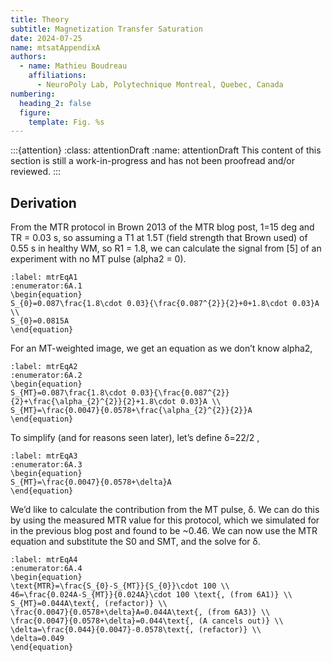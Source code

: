 ```yaml
---
title: Theory
subtitle: Magnetization Transfer Saturation
date: 2024-07-25
name: mtsatAppendixA
authors:
  - name: Mathieu Boudreau
    affiliations:
      - NeuroPoly Lab, Polytechnique Montreal, Quebec, Canada
numbering:
  heading_2: false
  figure:
    template: Fig. %s
---
```


:::{attention}
:class: attentionDraft
:name: attentionDraft
This content of this section is still a work-in-progress and has not been proofread and/or reviewed.
:::

## Derivation

From the MTR protocol in Brown 2013 of the MTR blog post, 1=15 deg and TR = 0.03 s, so assuming a T1 at 1.5T (field strength that Brown used) of 0.55 s in healthy WM, so R1 = 1.8, we can calculate the signal from [5] of an experiment with no MT pulse (alpha2 = 0).


```{math}
:label: mtrEqA1
:enumerator:6A.1
\begin{equation}
S_{0}=0.087\frac{1.8\cdot 0.03}{\frac{0.087^{2}}{2}+0+1.8\cdot 0.03}A \\
S_{0}=0.0815A
\end{equation}
```


For an MT-weighted image, we get an equation as we don’t know alpha2,

```{math}
:label: mtrEqA2
:enumerator:6A.2
\begin{equation}
S_{MT}=0.087\frac{1.8\cdot 0.03}{\frac{0.087^{2}}{2}+\frac{\alpha_{2}^{2}}{2}+1.8\cdot 0.03}A \\
S_{MT}=\frac{0.0047}{0.0578+\frac{\alpha_{2}^{2}}{2}}A 
\end{equation}
```

To simplify (and for reasons seen later), let’s define  δ=22/2 ,



```{math}
:label: mtrEqA3
:enumerator:6A.3
\begin{equation}
S_{MT}=\frac{0.0047}{0.0578+\delta}A 
\end{equation}
```


We’d like to calculate the contribution from the MT pulse, δ. We can do this by using the measured MTR value for this protocol, which we simulated for in the previous blog post and found to be ~0.46. We can now use the MTR equation and substitute the S0 and SMT, and the solve for δ.

```{math}
:label: mtrEqA4
:enumerator:6A.4
\begin{equation}
\text{MTR}=\frac{S_{0}-S_{MT}}{S_{0}}\cdot 100 \\
46=\frac{0.024A-S_{MT}}{0.024A}\cdot 100 \text{, (from 6A1)} \\
S_{MT}=0.044A\text{, (refactor)} \\
\frac{0.0047}{0.0578+\delta}A=0.044A\text{, (from 6A3)} \\
\frac{0.0047}{0.0578+\delta}=0.044\text{, (A cancels out)} \\
\delta=\frac{0.044}{0.0047}-0.0578\text{, (refactor)} \\
\delta=0.049
\end{equation}
```

